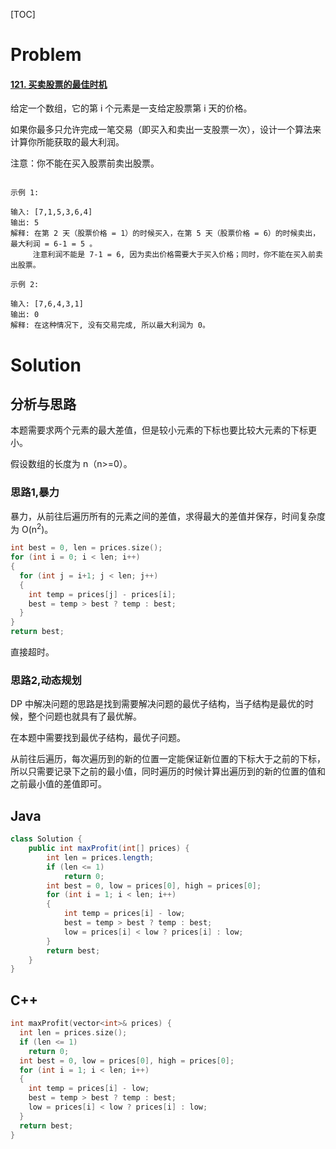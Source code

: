 [TOC]

# Problem

#### [121. 买卖股票的最佳时机](https://leetcode-cn.com/problems/best-time-to-buy-and-sell-stock/)

给定一个数组，它的第 i 个元素是一支给定股票第 i 天的价格。

如果你最多只允许完成一笔交易（即买入和卖出一支股票一次），设计一个算法来计算你所能获取的最大利润。

注意：你不能在买入股票前卖出股票。

 

```

示例 1:

输入: [7,1,5,3,6,4]
输出: 5
解释: 在第 2 天（股票价格 = 1）的时候买入，在第 5 天（股票价格 = 6）的时候卖出，最大利润 = 6-1 = 5 。
     注意利润不能是 7-1 = 6, 因为卖出价格需要大于买入价格；同时，你不能在买入前卖出股票。

```



```
示例 2:

输入: [7,6,4,3,1]
输出: 0
解释: 在这种情况下, 没有交易完成, 所以最大利润为 0。
```



# Solution

## 分析与思路

本题需要求两个元素的最大差值，但是较小元素的下标也要比较大元素的下标更小。

假设数组的长度为 n（n>=0）。

### 思路1,暴力

暴力，从前往后遍历所有的元素之间的差值，求得最大的差值并保存，时间复杂度为 O(n<sup>2</sup>)。

```c++
int best = 0, len = prices.size();
for (int i = 0; i < len; i++)
{
  for (int j = i+1; j < len; j++)
  {
    int temp = prices[j] - prices[i];
    best = temp > best ? temp : best;
  }
}
return best;
```

直接超时。

### 思路2,动态规划

DP 中解决问题的思路是找到需要解决问题的最优子结构，当子结构是最优的时候，整个问题也就具有了最优解。

在本题中需要找到最优子结构，最优子问题。

从前往后遍历，每次遍历到的新的位置一定能保证新位置的下标大于之前的下标，所以只需要记录下之前的最小值，同时遍历的时候计算出遍历到的新的位置的值和之前最小值的差值即可。

## Java

```java
class Solution {
    public int maxProfit(int[] prices) {
        int len = prices.length;
        if (len <= 1)
            return 0;
        int best = 0, low = prices[0], high = prices[0];
        for (int i = 1; i < len; i++)
        {
            int temp = prices[i] - low;
            best = temp > best ? temp : best;
            low = prices[i] < low ? prices[i] : low;
        }
        return best; 
    }
}
```



## C++

```c++
int maxProfit(vector<int>& prices) {
  int len = prices.size();
  if (len <= 1)
    return 0;
  int best = 0, low = prices[0], high = prices[0];
  for (int i = 1; i < len; i++)
  {
    int temp = prices[i] - low;
    best = temp > best ? temp : best;
    low = prices[i] < low ? prices[i] : low;
  }
  return best;    
}  
```




